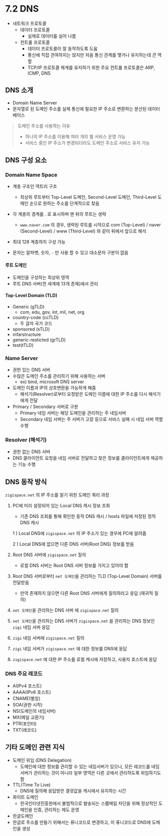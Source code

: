 # 7.2 DNS

- 네트워크 프로토콜
  - 데이터 프로토콜 
    - 실제로 데이터를 실어 나름
  - 컨트롤 프로토콜
    - 데이터 프로토콜이 잘 동작하도록 도움
    - 통신에 직접 관여하지는 않지만 처음 통신 관계를 맺거나 유지하는데 큰 역할
    - TCP/IP 프로토콜 체계를 유지하기 위한 주요 컨트롤 프로토콜은 ARP, ICMP, DNS



## DNS 소개

- Domain Name Server
- 문자열로 된 도메인 주소를 실제 통신에 필요한 IP 주소로 변환하는 분산된 데이터베이스



> 도메인 주소를 사용하는 이유
>
> - 하나의 IP 주소를 이용해 여러 개의 웹 서비스 운영 가능
> - 서비스 중인 IP 주소가 변경되더라도 도메인 주소로 서비스 유지 가능



## DNS 구성 요소

### Domain Name Space

- 계층 구조인 역트리 구조
  - 최상위 루트부터 Top-Level 도메인, Second-Level 도메인, Third-Level 도메인 순으로 원하는 주소를 단계적으로 찾음
- 각 계층의 경계를 . 로 표시하며 맨 뒤의 루트는 생략
  - `www.naver.com` 의 경우, 생략된 루트를 시작으로 com (Top-Level) / naver (Second-Level) / www (Third-Level) 와 같이 뒤에서 앞으로 해석

- 최대 128 계층까지 구성 가능
- 문자는 알파벳, 숫자, `-` 만 사용 할 수 있고 대소문자 구분이 없음



#### 루트 도메인

- 도메인을 구성하는 최상위 영역
- 루트 DNS 서버(전 세계에 13개 존재)에서 관리 



#### Top-Level Domain (TLD)

- Generic (gTLD)
  - com, edu, gov, int, mil, net, org
- country-code (ccTLD)
  - 두 글자 국가 코드
- sponsored (sTLD)
- infarstructure
- generic-resticted (grTLD)
- test(tTLD)



### Name Server

- 권한 있는 DNS 서버
- 수많은 도메인 주소를 관리하기 위해 사용하는 서버
  - ex) bind, microsoft DNS server
- 도메인 이름과 IP의 상호변환을 가능하게 해줌
  - 해석기(Resolver)로부터 요청받은 도메인 이름에 대한 IP 주소를 다시 해석기에게 전달
- Primary / Secondary 서버로 구분
  - Primary 네임 서버는 해당 도메인을 관리하는 주 네임서버
  - Secondary 네임 서버는 주 서버가 고장 등으로 서비스 실패 시 네임 서버 역할 수행



### Resolver (해석기)

- 권한 없는 DNS 서버
- DNS 클라이언트 요청을 네임 서버로 전달하고 찾은 정보를 클라이언트에게 제공하는 기능 수행



## DNS 동작 방식

`zigispace.net` 의 IP 주소를 알기 위한 도메인 쿼리 과정

1. PC에 미리 설정되어 있는 Local DNS 캐시 정보 조회

   - 기존 DNS 조회를 통해 확인한 동적 DNS 캐시 / hosts 파일에 저장된 정적 DNS 캐시

   1 )  Local DNS에  `zigispace.net` 의 IP 주소가 있는 경우에 PC에 알려줌

   2 )  Local DNS에 없으면 다른 DNS 서버(Root DNS) 정보를 받음

2. Root DNS 서버에  `zigispace.net`  질의
   - 로컬 DNS 서버는 Root DNS 서버 정보를 가지고 있어야 함

3. Root DNS 서버로부터 `net 도메인`을 관리하는 TLD (Top-Level Domain) 서버를 전달받음
   - 만약 존재하지 않으면 다른 Root DNS 서버에게 질의하라고 응답 (재귀적 질의)

4. `net 도메인`을 관리하는 DNS 서버 에 `zigispace.net` 질의
5. `net 도메인`을 관리하는 DNS 서버가 `zigispace.net` 을 관리하는 DNS 정보인 `zigi` 네임 서버 응답
6. `zigi` 네임 서버에 `zigispace.net` 질의
7. `zigi` 네임 서버가 `zigispace.net` 에 대한 정보를 DNS에 응답
8. `zigispace.net` 에 대한 IP 주소를 로컬 캐시에 저장하고, 사용자 호스트에 응답



### DNS 주요 레코드

- A(IPv4 호스트)
- AAAA(IPv6 호스트)
- CNAME(별칭)
- SOA(권한 시작)
- NS(도메인의 네임서버)
- MX(메일 교환기)
- PTR(포인터)
- TXT(레코드)



## 기타 도메인 관련 지식

- 도메인 위임 (DNS Delegation)
  - 도메인에 대한 정보를 관리할 수 있는 네임서버가 있으나, 모든 레코드를 네임 서버가 관리하는 것이 아니라 일부 영역은 다른 곳에서 관리하도록 위임하기도 함
- TTL(Time To Live)
  - DNS에 질의해 응답받은 결괏값을 캐시에서 유지하는 시간
- 화이트 도메인
  - 한국인터넷진흥원에서 불법적으로 발송되는 스팸메일 차단을 위해 정상적인 도메인을 인증, 관리하는 제도 운영
-  한글도메인
  - 한글로 주소를 만들기 위해서는 퓨니코드로 변경하고, 이 퓨니코드로 DNS에 도메인을 생성